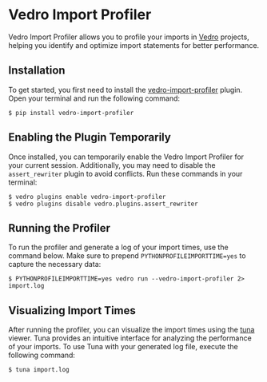 # Vedro Import Profiler

Vedro Import Profiler allows you to profile your imports in [Vedro](https://vedro.io) projects, helping you identify and optimize import statements for better performance.

## Installation

To get started, you first need to install the [vedro-import-profiler](https://pypi.org/project/vedro-import-profiler/) plugin. Open your terminal and run the following command:

```shell
$ pip install vedro-import-profiler
```

## Enabling the Plugin Temporarily

Once installed, you can temporarily enable the Vedro Import Profiler for your current session. Additionally, you may need to disable the `assert_rewriter` plugin to avoid conflicts. Run these commands in your terminal:

```shell
$ vedro plugins enable vedro-import-profiler
$ vedro plugins disable vedro.plugins.assert_rewriter
```

## Running the Profiler

To run the profiler and generate a log of your import times, use the command below. Make sure to prepend `PYTHONPROFILEIMPORTTIME=yes` to capture the necessary data:

```shell
$ PYTHONPROFILEIMPORTTIME=yes vedro run --vedro-import-profiler 2> import.log
```

## Visualizing Import Times

After running the profiler, you can visualize the import times using the [tuna](https://github.com/nschloe/tuna) viewer. Tuna provides an intuitive interface for analyzing the performance of your imports. To use Tuna with your generated log file, execute the following command:

```shell
$ tuna import.log
```
